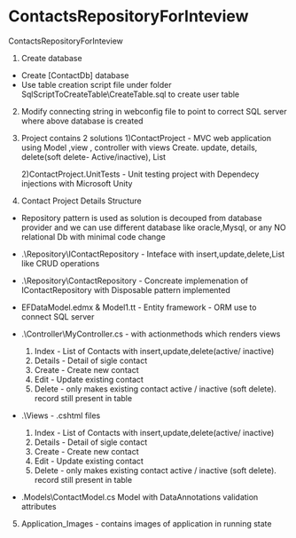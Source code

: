 # ContactsRepositoryForInteview
ContactsRepositoryForInteview


1) Create database

- Create [ContactDb] database
- Use table creation script file under folder SqlScriptToCreateTable\CreateTable.sql to create user table


2) Modify connecting string in webconfig file to point to correct SQL server where above database is created


3) Project contains 2 solutions 
    1)ContactProject  - MVC web application using Model ,view , controller 
                      with views Create. update, details, delete(soft delete- Active/inactive), List
                      
    2)ContactProject.UnitTests - Unit testing project with Dependecy injections with Microsoft Unity 



4) Contact Project Details Structure

- Repository pattern is used as solution is decouped from database provider and we can use different database like oracle,Mysql,
  or any NO relational Db with minimal code change

- .\Repository\IContactRepository - Inteface with insert,update,delete,List like CRUD operations
- .\Repository\ContactRepository - Concreate implemenation of IContactRepository with Disposable pattern implemented


- EFDataModel.edmx & Model1.tt - Entity framework - ORM use to connect SQL server

- .\Controller\MyController.cs - with actionmethods which renders views
   1) Index - List of Contacts with insert,update,delete(active/ inactive)
   2) Details  - Detail of sigle contact
   3) Create - Create new contact
   4) Edit  - Update existing contact
   5) Delete  - only makes existing contact active / inactive (soft delete). record still present in table


- .\Views - .cshtml files
   1) Index - List of Contacts with insert,update,delete(active/ inactive)
   2) Details  - Detail of sigle contact
   3) Create - Create new contact
   4) Edit  - Update existing contact
   5) Delete  - only makes existing contact active / inactive (soft delete). record still present in table

- .Models\ContactModel.cs
   Model with DataAnnotations validation attributes


5) Application_Images - contains images of application in running state



 

 



